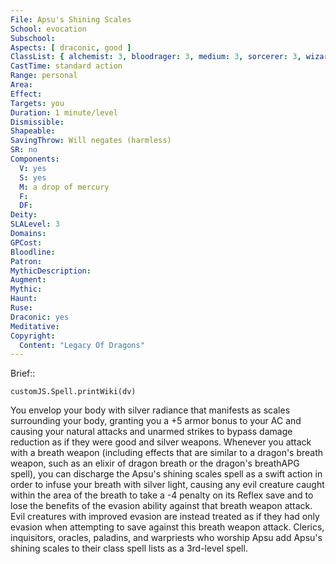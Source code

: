 ```yaml
---
File: Apsu's Shining Scales
School: evocation
Subschool: 
Aspects: [ draconic, good ]
ClassList: { alchemist: 3, bloodrager: 3, medium: 3, sorcerer: 3, wizard: 3 }
CastTime: standard action
Range: personal
Area: 
Effect: 
Targets: you
Duration: 1 minute/level
Dismissible: 
Shapeable: 
SavingThrow: Will negates (harmless)
SR: no
Components:
  V: yes
  S: yes
  M: a drop of mercury
  F: 
  DF: 
Deity: 
SLALevel: 3
Domains: 
GPCost: 
Bloodline: 
Patron: 
MythicDescription: 
Augment: 
Mythic: 
Haunt: 
Ruse: 
Draconic: yes
Meditative: 
Copyright:
  Content: "Legacy Of Dragons"
---
```

Brief:: 

```dataviewjs
customJS.Spell.printWiki(dv)
```

You envelop your body with silver radiance that manifests as scales surrounding your body, granting you a +5 armor bonus to your AC and causing your natural attacks and unarmed strikes to bypass damage reduction as if they were good and silver weapons.  Whenever you attack with a breath weapon (including effects that are similar to a dragon's breath weapon, such as an elixir of dragon breath or the dragon's breathAPG spell), you can discharge the Apsu's shining scales spell as a swift action in order to infuse your breath with silver light, causing any evil creature caught within the area of the breath to take a -4 penalty on its Reflex save and to lose the benefits of the evasion ability against that breath weapon attack. Evil creatures with improved evasion are instead treated as if they had only evasion when attempting to save against this breath weapon attack.  Clerics, inquisitors, oracles, paladins, and warpriests who worship Apsu add Apsu's shining scales to their class spell lists as a 3rd-level spell.
